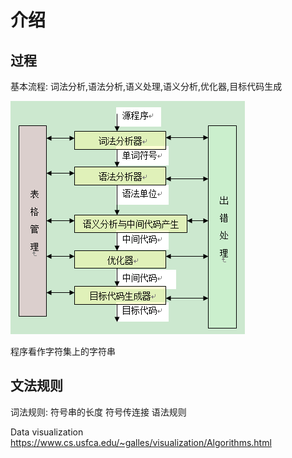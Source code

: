 # 介绍

## 过程
基本流程:
词法分析,语法分析,语义处理,语义分析,优化器,目标代码生成

![complie](../assets/complie.png)

程序看作字符集上的字符串

## 文法规则
词法规则:
符号串的长度
符号传连接
语法规则

Data visualization
https://www.cs.usfca.edu/~galles/visualization/Algorithms.html
